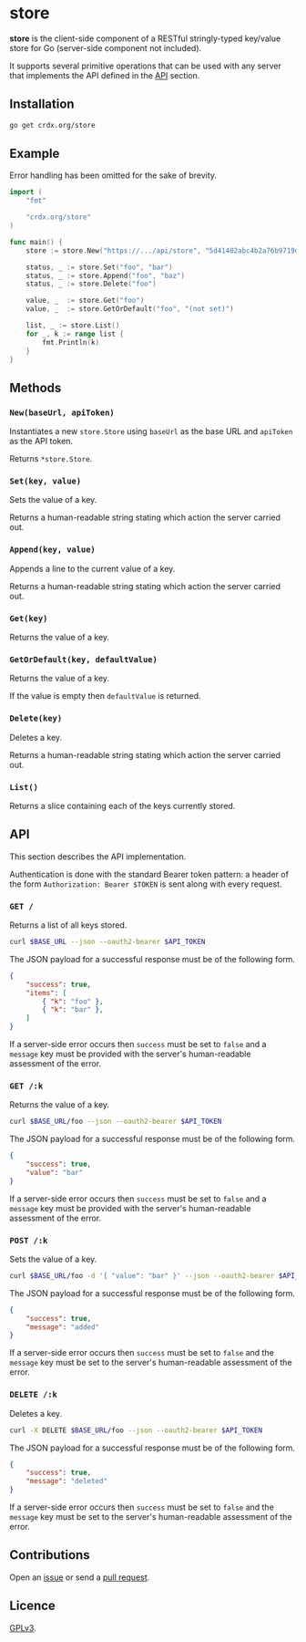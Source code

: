 # store

**store** is the client-side component of a RESTful stringly-typed key/value store for Go (server-side component not included).

It supports several primitive operations that can be used with any server that implements the API defined in the [API](#api) section.

## Installation

```sh
go get crdx.org/store
```

## Example

Error handling has been omitted for the sake of brevity.

```go
import (
    "fmt"

    "crdx.org/store"
)

func main() {
    store := store.New("https://.../api/store", "5d41402abc4b2a76b9719d911017c592")

    status, _ := store.Set("foo", "bar")
    status, _ := store.Append("foo", "baz")
    status, _ := store.Delete("foo")

    value, _  := store.Get("foo")
    value, _  := store.GetOrDefault("foo", "(not set)")

    list, _ := store.List()
    for _, k := range list {
        fmt.Println(k)
    }
}
```

## Methods

### `New(baseUrl, apiToken)`

Instantiates a new `store.Store` using `baseUrl` as the base URL and `apiToken` as the API token.

Returns `*store.Store`.

### `Set(key, value)`

Sets the value of a key.

Returns a human-readable string stating which action the server carried out.

### `Append(key, value)`

Appends a line to the current value of a key.

Returns a human-readable string stating which action the server carried out.

### `Get(key)`

Returns the value of a key.

### `GetOrDefault(key, defaultValue)`

Returns the value of a key.

If the value is empty then `defaultValue` is returned.

### `Delete(key)`

Deletes a key.

Returns a human-readable string stating which action the server carried out.

### `List()`

Returns a slice containing each of the keys currently stored.

## API

This section describes the API implementation.

Authentication is done with the standard Bearer token pattern: a header of the form `Authorization: Bearer $TOKEN` is sent along with every request.

### `GET /`

Returns a list of all keys stored.

```sh
curl $BASE_URL --json --oauth2-bearer $API_TOKEN
```

The JSON payload for a successful response must be of the following form.

```json
{
    "success": true,
    "items": [
        { "k": "foo" },
        { "k": "bar" },
    ]
}
```

If a server-side error occurs then `success` must be set to `false` and a `message` key must be provided with the server's human-readable assessment of the error.

### `GET /:k`

Returns the value of a key.

```sh
curl $BASE_URL/foo --json --oauth2-bearer $API_TOKEN
```

The JSON payload for a successful response must be of the following form.

```json
{
    "success": true,
    "value": "bar"
}
```

If a server-side error occurs then `success` must be set to `false` and a `message` key must be provided with the server's human-readable assessment of the error.

### `POST /:k`

Sets the value of a key.

```sh
curl $BASE_URL/foo -d '{ "value": "bar" }' --json --oauth2-bearer $API_TOKEN
```

The JSON payload for a successful response must be of the following form.

```json
{
    "success": true,
    "message": "added"
}
```

If a server-side error occurs then `success` must be set to `false` and the `message` key must be set to the server's human-readable assessment of the error.

### `DELETE /:k`

Deletes a key.

```sh
curl -X DELETE $BASE_URL/foo --json --oauth2-bearer $API_TOKEN
```

The JSON payload for a successful response must be of the following form.

```json
{
    "success": true,
    "message": "deleted"
}
```

If a server-side error occurs then `success` must be set to `false` and the `message` key must be set to the server's human-readable assessment of the error.

## Contributions

Open an [issue](https://github.com/crdx/store/issues) or send a [pull request](https://github.com/crdx/store/pulls).

## Licence

[GPLv3](LICENCE).
